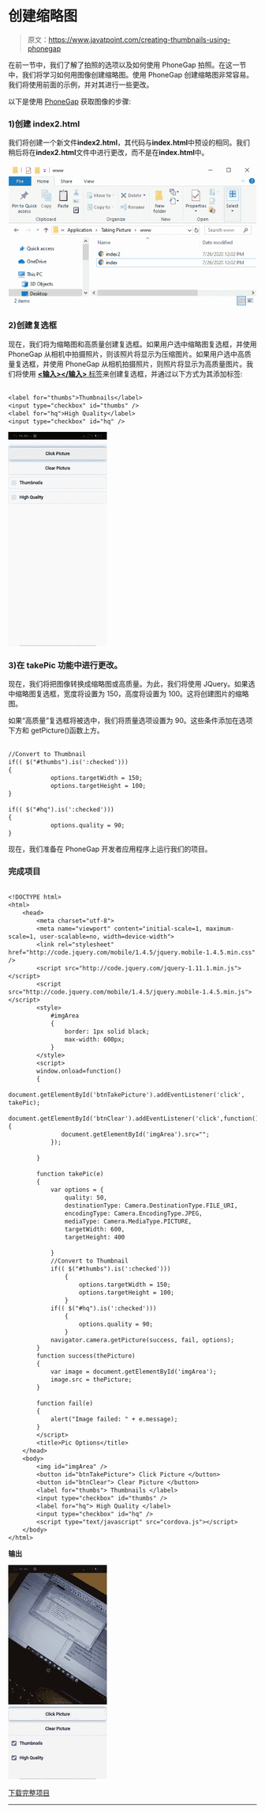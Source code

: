 # 创建缩略图

> 原文：<https://www.javatpoint.com/creating-thumbnails-using-phonegap>

在前一节中，我们了解了拍照的选项以及如何使用 PhoneGap 拍照。在这一节中，我们将学习如何用图像创建缩略图。使用 PhoneGap 创建缩略图非常容易。我们将使用前面的示例，并对其进行一些更改。

以下是使用 [PhoneGap](https://www.javatpoint.com/phonegap) 获取图像的步骤:

### 1)创建 index2.html

我们将创建一个新文件**index2.html**，其代码与**index.html**中预设的相同。我们稍后将在**index2.html**文件中进行更改，而不是在**index.html**中。

![Creating thumbnails](img/07133a985587871939ae45f1f32c02d6.png)

### 2)创建复选框

现在，我们将为缩略图和高质量创建复选框。如果用户选中缩略图复选框，并使用 PhoneGap 从相机中拍摄照片，则该照片将显示为压缩图片。如果用户选中高质量复选框，并使用 PhoneGap 从相机拍摄照片，则照片将显示为高质量图片。我们将使用 [**<输入></输入>** 标签](https://www.javatpoint.com/html-input-tag)来创建复选框，并通过以下方式为其添加标签:

```

<label for="thumbs">Thumbnails</label>
<input type="checkbox" id="thumbs" />
<label for="hq">High Quality</label>
<input type="checkbox" id="hq" />

```

![Creating thumbnails](img/6365fce17a06accf9335a3ed240aacd1.png)

### 3)在 takePic 功能中进行更改。

现在，我们将把图像转换成缩略图或高质量。为此，我们将使用 JQuery。如果选中缩略图复选框，宽度将设置为 150，高度将设置为 100。这将创建图片的缩略图。

如果“高质量”复选框将被选中，我们将质量选项设置为 90。这些条件添加在选项下方和 getPicture()函数上方。

```

//Convert to Thumbnail
if(( $("#thumbs").is(':checked')))
{
            options.targetWidth = 150;
            options.targetHeight = 100;
}

if(( $("#hq").is(':checked')))
{
            options.quality = 90;
}

```

现在，我们准备在 PhoneGap 开发者应用程序上运行我们的项目。

### 完成项目

```

<!DOCTYPE html>
<html>
    <head>
        <meta charset="utf-8">
        <meta name="viewport" content="initial-scale=1, maximum-scale=1, user-scalable=no, width=device-width">
        <link rel="stylesheet" href="http://code.jquery.com/mobile/1.4.5/jquery.mobile-1.4.5.min.css" />    
        <script src="http://code.jquery.com/jquery-1.11.1.min.js"></script>
        <script src="http://code.jquery.com/mobile/1.4.5/jquery.mobile-1.4.5.min.js"></script>
        <style>
            #imgArea
            {
                border: 1px solid black;
                max-width: 600px;
            }
        </style>
        <script>
        window.onload=function()
        {
            document.getElementById('btnTakePicture').addEventListener('click', takePic);
            document.getElementById('btnClear').addEventListener('click',function(){
               document.getElementById('imgArea').src=""; 
            });

        }

        function takePic(e)
        {
            var options = {
                quality: 50,
                destinationType: Camera.DestinationType.FILE_URI,
                encodingType: Camera.EncodingType.JPEG,
                mediaType: Camera.MediaType.PICTURE,
                targetWidth: 600,
                targetHeight: 400

            }
            //Convert to Thumbnail
            if(( $("#thumbs").is(':checked')))
                {
                    options.targetWidth = 150;
                    options.targetHeight = 100;
                } 
            if(( $("#hq").is(':checked')))
                {
                    options.quality = 90;
                } 
            navigator.camera.getPicture(success, fail, options);
        } 
        function success(thePicture)
        {
            var image = document.getElementById('imgArea');
            image.src = thePicture;
        }

        function fail(e)
        {
            alert("Image failed: " + e.message);
        }
        </script>
        <title>Pic Options</title>
    </head>
    <body>
        <img id="imgArea" />
        <button id="btnTakePicture"> Click Picture </button>
        <button id="btnClear"> Clear Picture </button>
        <label for="thumbs"> Thumbnails </label>
        <input type="checkbox" id="thumbs" />
        <label for="hq"> High Quality </label>
        <input type="checkbox" id="hq" />
        <script type="text/javascript" src="cordova.js"></script> 
    </body>
</html>

```

**输出**

![Creating thumbnails](img/96ce3f3087a694e030fc9310c145275d.png)

[下载完整项目](https://static.javatpoint.com/tutorial/phonegap/download/TakingPicture.zip)

* * *